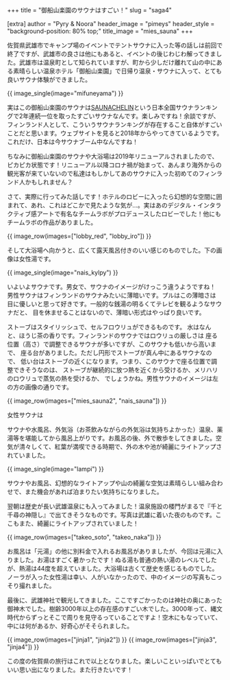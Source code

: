 +++
title = "御船山楽園のサウナはすごい！"
slug = "saga4"

[extra]
author = "Pyry & Noora"
header_image = "pimeys"
header_style = "background-position: 80% top;"
title_image = "mies_sauna"
+++

佐賀県武雄市でキャンプ場のイベントでテントサウナに入った等の話しは前回で終了ですが、武雄市の良さは他にもあると、イベントの後じわじわ解ってきました。武雄市は温泉町として知られていますが、町から少しだけ離れて山の中にある素晴らしい温泉ホテル「御船山楽園」で日帰り温泉・サウナに入って、とても良いサウナ体験ができました。

<!-- more -->

{{ image_single(image="mifuneyama") }}

実はこの御船山楽園のサウナは[SAUNACHELIN](https://www.saunachelin.com)という日本全国サウナランキングで2年連続一位を取ったすごいサウナなんです。楽しみですね！余談ですが、フィンランド人として、こういうサウナランキングが存在すること自体がすごいことだと思います。ウェブサイトを見ると2018年からやってきているようです。これだけ、日本は今サウナブーム中なんですね！

ちなみに御船山楽園のサウナや大浴場は2019年リニューアルされましたので、ピカピカ状態です！リニューアル以降コロナ禍が始まって、あんまり海外からの観光客が来ていないので私達はもしかしてあのサウナに入った初めてのフィンランド人かもしれません？

さて、実際に行ってみた話しです！ホテルのロビーに入ったら幻想的な空間に囲まれて、あれ、これはどこかで見たような気が…。実はあのデジタル・インタラクティブ感アートで有名なチームラボがプロデュースしたロビーでした！他にもチームラボの作品がありました。

{{ image_row(images=["lobby_red", "lobby_iro"]) }}

そして大浴場へ向かうと、広くて露天風呂付きのいい感じのものでした。下の画像は女性湯です。

{{ image_single(image="nais_kylpy") }}

いよいよサウナです。男女で、サウナのイメージがけっこう違うようですね！
男性サウナはフィンランドのサウナみたいに薄暗いです。プルはこの薄暗さは
目に優しいと思って好きです。一般的な銭湯の明るくてテレビを観るようなサウナだと、
目を休ませることはないので、薄暗い形式はやっぱり良いです。

ストーブはスタイリッシュで、セルフロウリュができるものです。
水はなんと、ほうじ茶の香りです。フィンランドのサウナではロウリュの厳しさは
座る位置（高さ）で調整できるサウナが多いですが、このサウナも低いから高いまで、
座る台がありました。ただし円形でストーブが真ん中にあるサウナなので、
低い台はストーブの近くになります。つまり、このサウナで座る位置で調整できそうなのは、
ストーブが継続的に放つ熱を近くから受けるか、メリハリのロウリュで蒸気の熱を受けるか、
でしょうかね。男性サウナのイメージは左の方の画像の通りです。

{{ image_row(images=["mies_sauna2", "nais_sauna"]) }}

女性サウナは

サウナや水風呂、外気浴（お茶飲みながらの外気浴は気持ちよかった）温泉、薬湯等を堪能してから風呂上がりです。お風呂の後、外で散歩をしてきました。空気が清々しくて、紅葉が満喫できる時期で、外の木や池が綺麗にライトアップされていました。

{{ image_single(image="lampi") }}

サウナやお風呂、幻想的なライトアップや山の綺麗な空気は素晴らしい組み合わせで、また機会があれば泊まりたい気持ちになりました。

翌朝は歴史が長い武雄温泉にも入ってみました！温泉施設の楼門がまるで『千と千尋の神隠し』で出てきそうなものです。写真は武雄に着いた夜のものです。ここもまた、綺麗にライトアップされていました！

{{ image_row(images=["takeo_soto", "takeo_naka"]) }}

お風呂は「元湯」の他に別料金で入れるお風呂がありましたが、今回は元湯に入りました。お湯はすごく暑かったです！ぬる湯も普通の熱い湯のレベルでしたが、熱湯は44度を超えていました。大浴場は古くて歴史を感じるものでした。ノーラが入った女性湯は幸い、人がいなかったので、中のイメージの写真もこっそり撮れました。

最後に、武雄神社で観光してきました。ここですごかったのは神社の奥にあった御神木でした。樹齢3000年以上の存在感のすごい木でした。3000年って、縄文時代からずっとそこで周りを見守るっていることですよ！空木にもなっていて、中には何があるか、好奇心がそそられました。

{{ image_row(images=["jinja1", "jinja2"]) }}
{{ image_row(images=["jinja3", "jinja4"]) }}

この度の佐賀県の旅行はこれで以上となりました。楽しいこといっぱいでとてもいい思い出になりました。また行きたいです！